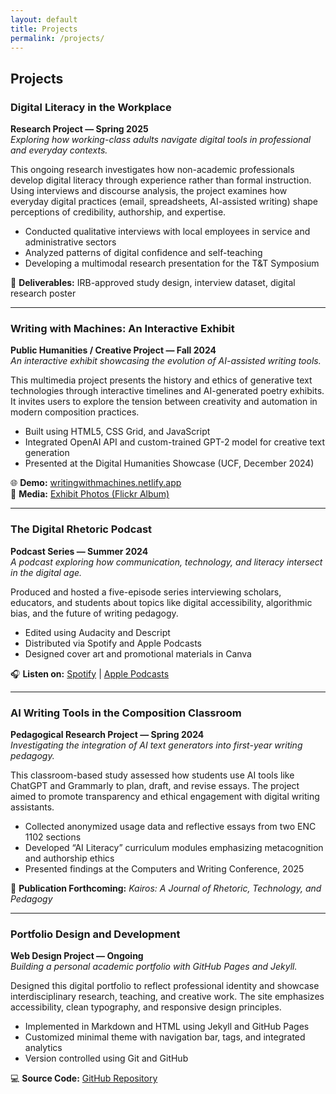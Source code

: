 ```yaml
---
layout: default
title: Projects
permalink: /projects/
---
```


## Projects

### Digital Literacy in the Workplace  
**Research Project — Spring 2025**  
*Exploring how working-class adults navigate digital tools in professional and everyday contexts.*

This ongoing research investigates how non-academic professionals develop digital literacy through experience rather than formal instruction. Using interviews and discourse analysis, the project examines how everyday digital practices (email, spreadsheets, AI-assisted writing) shape perceptions of credibility, authorship, and expertise.  

- Conducted qualitative interviews with local employees in service and administrative sectors  
- Analyzed patterns of digital confidence and self-teaching  
- Developing a multimodal research presentation for the T&T Symposium  

📄 **Deliverables:** IRB-approved study design, interview dataset, digital research poster

---

### Writing with Machines: An Interactive Exhibit  
**Public Humanities / Creative Project — Fall 2024**  
*An interactive exhibit showcasing the evolution of AI-assisted writing tools.*

This multimedia project presents the history and ethics of generative text technologies through interactive timelines and AI-generated poetry exhibits. It invites users to explore the tension between creativity and automation in modern composition practices.

- Built using HTML5, CSS Grid, and JavaScript  
- Integrated OpenAI API and custom-trained GPT-2 model for creative text generation  
- Presented at the Digital Humanities Showcase (UCF, December 2024)  

🌐 **Demo:** [writingwithmachines.netlify.app](https://writingwithmachines.netlify.app)  
📸 **Media:** [Exhibit Photos (Flickr Album)](https://flickr.com)  

---

### The Digital Rhetoric Podcast  
**Podcast Series — Summer 2024**  
*A podcast exploring how communication, technology, and literacy intersect in the digital age.*

Produced and hosted a five-episode series interviewing scholars, educators, and students about topics like digital accessibility, algorithmic bias, and the future of writing pedagogy.  

- Edited using Audacity and Descript  
- Distributed via Spotify and Apple Podcasts  
- Designed cover art and promotional materials in Canva  

🎧 **Listen on:** [Spotify](https://spotify.com) | [Apple Podcasts](https://apple.com)

---

### AI Writing Tools in the Composition Classroom  
**Pedagogical Research Project — Spring 2024**  
*Investigating the integration of AI text generators into first-year writing pedagogy.*

This classroom-based study assessed how students use AI tools like ChatGPT and Grammarly to plan, draft, and revise essays. The project aimed to promote transparency and ethical engagement with digital writing assistants.

- Collected anonymized usage data and reflective essays from two ENC 1102 sections  
- Developed “AI Literacy” curriculum modules emphasizing metacognition and authorship ethics  
- Presented findings at the Computers and Writing Conference, 2025  

📄 **Publication Forthcoming:** _Kairos: A Journal of Rhetoric, Technology, and Pedagogy_

---

### Portfolio Design and Development  
**Web Design Project — Ongoing**  
*Building a personal academic portfolio with GitHub Pages and Jekyll.*

Designed this digital portfolio to reflect professional identity and showcase interdisciplinary research, teaching, and creative work. The site emphasizes accessibility, clean typography, and responsive design principles.

- Implemented in Markdown and HTML using Jekyll and GitHub Pages  
- Customized minimal theme with navigation bar, tags, and integrated analytics  
- Version controlled using Git and GitHub  

💻 **Source Code:** [GitHub Repository](https://github.com/digitalwriting/portfolio-demo)
